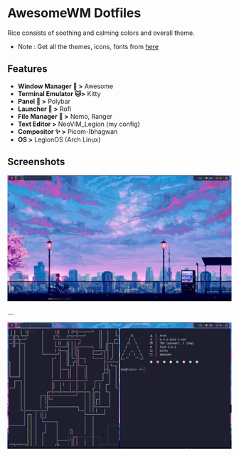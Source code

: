 
# AwesomeWM Dotfiles

Rice consists of soothing and calming colors and overall theme.

- Note : Get all the themes, icons, fonts from  [here]( www.github.com/dxg4268/legion_files)


## Features

- **Window Manager 🎨 >** Awesome
- **Terminal Emulator 🐱>** Kitty
- **Panel 🍧 >** Polybar
- **Launcher 🚀 >** Rofi
- **File Manager 📂 >** Nemo, Ranger
- **Text Editor >** NeoVIM_Legion (my config)
- **Compositor ✨ >** Picom-Ibhagwan
- **OS >** LegionOS (Arch Linux)


## Screenshots

![App Screenshot](https://raw.githubusercontent.com/dxg4268/Awesome-Dots/64d0160402bba08946cee03a82df301899f5ee4e/screenshots/003.png)

....

![App Screenshot](https://raw.githubusercontent.com/dxg4268/Awesome-Dots/main/screenshots/002.png)


